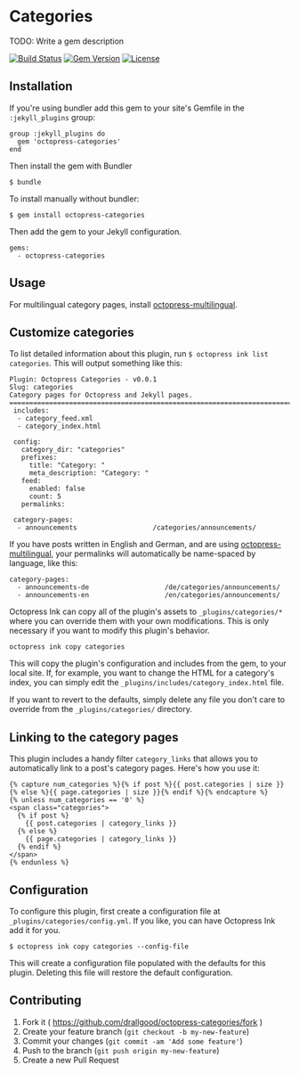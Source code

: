 # Categories

TODO: Write a gem description

[![Build Status](http://img.shields.io/travis/octopress/categories.svg)](https://travis-ci.org/octopress/categories)
[![Gem Version](http://img.shields.io/gem/v/octopress-categories.svg)](https://rubygems.org/gems/octopress-multilingual)
[![License](http://img.shields.io/:license-mit-blue.svg)](http://octopress.mit-license.org)

## Installation

If you're using bundler add this gem to your site's Gemfile in the `:jekyll_plugins` group:

    group :jekyll_plugins do
      gem 'octopress-categories'
    end

Then install the gem with Bundler

    $ bundle

To install manually without bundler:

    $ gem install octopress-categories

Then add the gem to your Jekyll configuration.

    gems:
      - octopress-categories


## Usage

For multilingual category pages, install [octopress-multilingual](https://github.com/octopress/multilingual).

## Customize categories

To list detailed information about this plugin, run `$ octopress ink list categories`. This will output something like this:

```
Plugin: Octopress Categories - v0.0.1
Slug: categories
Category pages for Octopress and Jekyll pages.
================================================================================
 includes:
  - category_feed.xml
  - category_index.html

 config:
   category_dir: "categories"
   prefixes: 
     title: "Category: "
     meta_description: "Category: "
   feed: 
     enabled: false
     count: 5
   permalinks:

 category-pages:
  - announcements                   /categories/announcements/

```

If you have posts written in English and German, and are using [octopress-multilingual](https://github.com/octopress/multilingual),
your permalinks will automatically be name-spaced by language, like this:

```
category-pages:
  - announcements-de                   /de/categories/announcements/
  - announcements-en                   /en/categories/announcements/
```

Octopress Ink can copy all of the plugin's assets to `_plugins/categories/*` where you can override them with your own modifications. This is
only necessary if you want to modify this plugin's behavior.

```
octopress ink copy categories
```

This will copy the plugin's configuration and includes from the gem, to your local site. If, for example, you want to change the HTML for a category's index, you can simply edit the `_plugins/includes/category_index.html` file.

If you want to revert to the defaults, simply delete any file you don't care to override from the `_plugins/categories/` directory.

## Linking to the category pages

This plugin includes a handy filter `category_links` that allows you to automatically link to a post's category pages.
Here's how you use it:

```
{% capture num_categories %}{% if post %}{{ post.categories | size }}{% else %}{{ page.categories | size }}{% endif %}{% endcapture %}
{% unless num_categories == '0' %}
<span class="categories">
  {% if post %}
    {{ post.categories | category_links }}
  {% else %}
    {{ page.categories | category_links }}
  {% endif %}
</span>
{% endunless %}

```

## Configuration

To configure this plugin, first create a configuration file at `_plugins/categories/config.yml`. If you like, you can have Octopress Ink add it for you.

```
$ octopress ink copy categories --config-file
```

This will create a configuration file populated with the defaults for this plugin. Deleting this file will restore the default configuration.

## Contributing

1. Fork it ( https://github.com/drallgood/octopress-categories/fork )
2. Create your feature branch (`git checkout -b my-new-feature`)
3. Commit your changes (`git commit -am 'Add some feature'`)
4. Push to the branch (`git push origin my-new-feature`)
5. Create a new Pull Request

